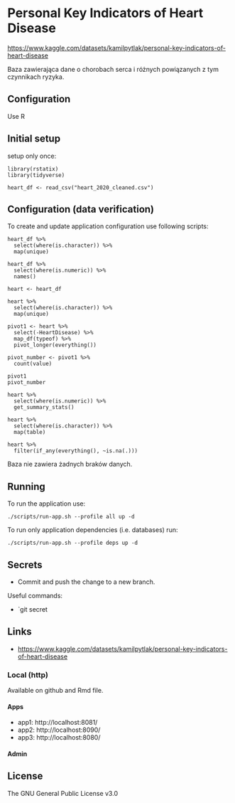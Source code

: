 # Personal Key Indicators of Heart Disease

https://www.kaggle.com/datasets/kamilpytlak/personal-key-indicators-of-heart-disease

Baza zawierająca dane o chorobach serca i różnych powiązanych z tym czynnikach ryzyka.


## Configuration 
Use R

## Initial setup
setup only once:

```shell
library(rstatix)
library(tidyverse)

heart_df <- read_csv("heart_2020_cleaned.csv")
```

## Configuration (data verification)

To create and update application configuration use following scripts:

```shell
heart_df %>% 
  select(where(is.character)) %>% 
  map(unique)

heart_df %>% 
  select(where(is.numeric)) %>% 
  names()

heart <- heart_df

heart %>% 
  select(where(is.character)) %>% 
  map(unique) 

pivot1 <- heart %>% 
  select(-HeartDisease) %>% 
  map_df(typeof) %>% 
  pivot_longer(everything()) 

pivot_number <- pivot1 %>% 
  count(value)

pivot1
pivot_number

heart %>% 
  select(where(is.numeric)) %>% 
  get_summary_stats()

heart %>% 
  select(where(is.character)) %>% 
  map(table)

heart %>% 
  filter(if_any(everything(), ~is.na(.)))
```
Baza nie zawiera żadnych braków danych.

## Running

To run the application use:

```shell
./scripts/run-app.sh --profile all up -d
```

To run only application dependencies (i.e. databases) run:

```shell
./scripts/run-app.sh --profile deps up -d
```

## Secrets

 * Commit and push the change to a new branch.

Useful commands:
* `git secret 

## Links
- https://www.kaggle.com/datasets/kamilpytlak/personal-key-indicators-of-heart-disease

### Local (http)

Available on github and Rmd file.

#### Apps

- app1: http://localhost:8081/
- app2: http://localhost:8090/
- app3: http://localhost:8080/

#### Admin

## License
The GNU General Public License v3.0


